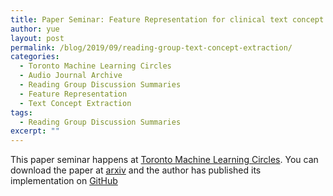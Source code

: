 ```yaml
---
title: Paper Seminar: Feature Representation for clinical text concept extraction
author: yue
layout: post
permalink: /blog/2019/09/reading-group-text-concept-extraction/
categories:
  - Toronto Machine Learning Circles
  - Audio Journal Archive
  - Reading Group Discussion Summaries
  - Feature Representation
  - Text Concept Extraction
tags:
  - Reading Group Discussion Summaries
excerpt: ""
---
```


This paper seminar happens at [Toronto Machine Learning Circles][1]. You can download the paper at [arxiv](https://arxiv.org/pdf/1811.00070.pdf) and the author has published its implementation on [GitHub](https://github.com/yifengtao/roamresearch)







 [1]: https://www.meetup.com/Toronto-Machine-Learning-Book-Club/events/264572510/

